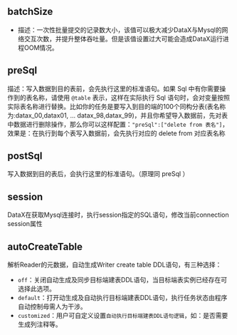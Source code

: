 ## batchSize
 * 描述：一次性批量提交的记录数大小，该值可以极大减少DataX与Mysql的网络交互次数，并提升整体吞吐量。但是该值设置过大可能会造成DataX运行进程OOM情况。
## preSql
 描述：写入数据到目的表前，会先执行这里的标准语句。如果 Sql 中有你需要操作到的表名称，请使用 `@table` 表示，这样在实际执行 Sql 语句时，会对变量按照实际表名称进行替换。比如你的任务是要写入到目的端的100个同构分表(表名称为:datax_00,datax01, ... datax_98,datax_99)，并且你希望导入数据前，先对表中数据进行删除操作，那么你可以这样配置：`"preSql":["delete from 表名"]`，效果是：在执行到每个表写入数据前，会先执行对应的 delete from 对应表名称
## postSql
 写入数据到目的表后，会执行这里的标准语句。（原理同 preSql ）
## session
  DataX在获取Mysql连接时，执行session指定的SQL语句，修改当前connection session属性 

## autoCreateTable

解析Reader的元数据，自动生成Writer create table DDL语句，有三种选择：
* `off`：关闭自动生成及同步目标端建表DDL语句，当目标端表实例已经存在可选择此选项。
* `default`：打开动生成及自动执行目标端建表DDL语句，执行任务状态由程序自动控制毋需人为干涉。
* `customized`：用户可自定义设置`自动执行目标端建表DDL语句逻辑`，如：是否需要生成列注释等。